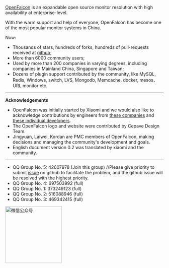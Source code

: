 <!-- toc -->

[OpenFalcon](http://open-falcon.com) is an expandable open source monitor resolution with high availability at enterprise-level.

With the warm support and help of everyone, OpenFalcon has become one of the most popular monitor systems in China.

Now:
- Thousands of stars, hundreds of forks, hundreds of pull-requests received at [github](https://github.com/open-falcon/falcon-plus);
- More than 6000 community users;
- Used by more than 200 companies in varying degrees, including companies in Mainland China, Singapore and Taiwan;
- Dozens of plugin support contributed by the community, like MySQL, Redis, Windows, switch, LVS, Mongodb, Memcache, docker, mesos、URL monitor etc.

-----
**Acknowledgements**

- OpenFalcon was initially started by Xiaomi and we would also like to acknowledge contributions by engineers from [these companies](./contributing.html) and [these individual developers](./contributing.html).
- The OpenFalcon logo and website were contributed by Cepave Design Team.
- Jingyuan, Laiwei, Kordan are PMC members of OpenFalcon, making decisions and managing the community's development and goals.
- English document version 0.2 was translated by xiaomi and the community.

-----
- QQ Group No. 5: 42607978  (Join this group) //Please give priority to submit [issue](https://github.com/open-falcon/falcon-plus/issues) on github to facilitate the problem, and the github issue will be resolved with the highest priority.
- QQ Group No. 4: 697503992 (full)
- QQ Group No. 1: 373249123 (full)
- QQ Group No. 2: 516088946 (full)
- QQ Group No. 3: 469342415 (full)

<img src="image/OpenFalcon_wechat.jpg" width = "180" height = "180" alt="微信公众号" align=center />
